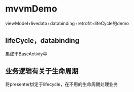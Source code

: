 # mvvmDemo
viewModel+livedata+databinding+retrofit+lifeCycle的demo
## lifeCycle，databinding
集成于BaseActiviy中

## 业务逻辑有关于生命周期
将presenter绑定于lifecycle，在不用的生命周期处理业务